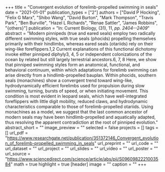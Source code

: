 +++
title = "Convergent evolution of forelimb-propelled swimming in seals"
date = "2021-01-01"
publication_types = ["2"]
authors = ["David P Hocking", "Felix G Marx", "Shibo Wang", "David Burton", "Mark Thompson", "Travis Park", "Ben Burville", "Hazel L Richards", "Renae Sattler", "James Robbins", "{others}"]
publication = "In: Current Biology, (31), 11, _pp. 2404--2409_"
abstract = "Modern pinnipeds (true and eared seals) employ two radically different swimming styles, with true seals (phocids) propelling themselves primarily with their hindlimbs, whereas eared seals (otariids) rely on their wing-like foreflippers.1,2 Current explanations of this functional dichotomy invoke either pinniped diphyly3, 4, 5 or independent colonizations of the ocean by related but still largely terrestrial ancestors.6, 7, 8 Here, we show that pinniped swimming styles form an anatomical, functional, and behavioral continuum, within which adaptations for forelimb swimming can arise directly from a hindlimb-propelled bauplan. Within phocids, southern seals (monachines) show a convergent trend toward wing-like, hydrodynamically efficient forelimbs used for propulsion during slow swimming, turning, bursts of speed, or when initiating movement. This condition is most evident in leopard seals, which have well-integrated foreflippers with little digit mobility, reduced claws, and hydrodynamic characteristics comparable to those of forelimb-propelled otariids. Using monachines as a model, we suggest that the last common ancestor of modern seals may have been hindlimb-propelled and aquatically adapted, thus resolving the apparent contradiction at the root of pinniped evolution."
abstract_short = ""
image_preview = ""
selected = false
projects = []
tags = []
url_pdf = "https://www.researchgate.net/publication/351372146_Convergent_evolution_of_forelimb-propelled_swimming_in_seals"
url_preprint = ""
url_code = ""
url_dataset = ""
url_project = ""
url_slides = ""
url_video = ""
url_poster = ""
url_source = "https://www.sciencedirect.com/science/article/abs/pii/S0960982221003584"
math = true
highlight = true
[header]
image = ""
caption = ""
+++
